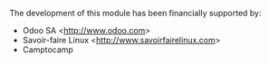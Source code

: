 The development of this module has been financially supported by:

- Odoo SA \<<http://www.odoo.com>\>
- Savoir-faire Linux \<<http://www.savoirfairelinux.com>\>
- Camptocamp
